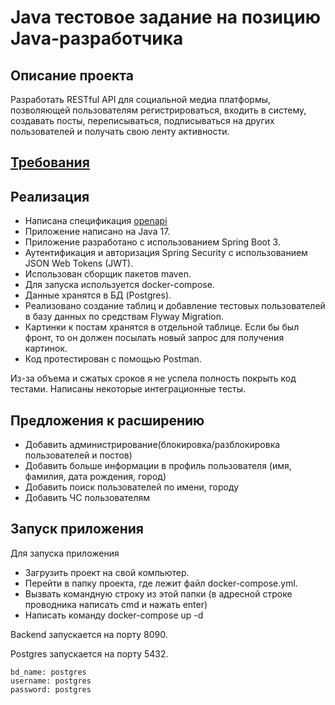 # Java тестовое задание на позицию Java-разработчика

## Описание проекта
Разработать RESTful API для социальной медиа платформы,
позволяющей пользователям регистрироваться, входить в систему, создавать
посты, переписываться, подписываться на других пользователей и получать
свою ленту активности.

## [Требования](https://docs.yandex.ru/docs/view?url=ya-disk-public%3A%2F%2FObc2qTw61nAUx3n4jZL5jG0yUQHpjOIcOvxwbgQzg3k2r%2BX5iXlAIsTSkseu%2BLOHq%2FJ6bpmRyOJonT3VoXnDag%3D%3D%3A%2F%D0%A2%D0%97%20java.docx&name=%D0%A2%D0%97%20java.docx)

## Реализация
- Написана спецификация [openapi](https://github.com/DariaSuntcova/Social-network/blob/main/OpenApi.yml)
- Приложение написано на Java 17.
- Приложение разработано с использованием Spring Boot 3.
- Аутентификация и авторизация  Spring Security с использованием JSON Web Tokens (JWT).
- Использован сборщик пакетов maven.
- Для запуска используется docker-compose.
- Данные хранятся в БД (Postgres).
- Реализовано создание таблиц и добавление тестовых пользователей в базу данных по средствам Flyway Migration.
- Картинки к постам хранятся в отдельной таблице. Если бы был фронт, то он должен посылать новый запрос для получения картинок.
- Код протестирован с помощью Postman.

Из-за объема и сжатых сроков я не успела полность покрыть код тестами. Написаны некоторые интеграционные тесты.
 

## Предложения к расширению
- Добавить администрирование(блокировка/разблокировка пользователей и постов)
- Добавить больше информации в профиль пользователя (имя, фамилия, дата рождения, город)
- Добавить поиск пользователей по имени, городу
- Добавить ЧС пользователям
## Запуск приложения
Для запуска приложения
- Загрузить проект на свой компьютер.
- Перейти в папку проекта, где лежит файл docker-compose.yml.
- Вызвать командную строку из этой папки (в адресной строке проводника написать cmd и нажать enter)
- Написать команду docker-compose up -d

Backend запускается на порту 8090.

Postgres запускается на порту 5432.

    bd_name: postgres
    username: postgres
    password: postgres